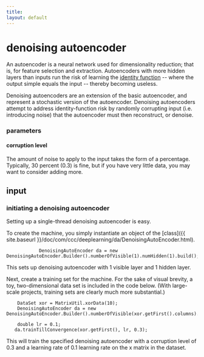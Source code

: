 ```yaml
---
title: 
layout: default
---
```



# denoising autoencoder

An autoencoder is a neural network used for dimensionality reduction; that is, for feature selection and extraction. Autoencoders with more hidden layers than inputs run the risk of learning the [identity function](https://en.wikipedia.org/wiki/Identity_function) -- where the output simple equals the input -- thereby becoming useless. 

Denoising autoencoders are an extension of the basic autoencoder, and represent a stochastic version of the autoencoder. Denoising autoencoders attempt to address identity-function risk by randomly corrupting input (i.e. introducing noise) that the autoencoder must then reconstruct, or denoise. 

### parameters

#### corruption level 

The amount of noise to apply to the input takes the form of a percentage. Typically, 30 percent (0.3) is fine, but if you have very little data, you may want to consider adding more.

## input

### initiating a denoising autoencoder

Setting up a single-thread denoising autoencoder is easy. 

To create the machine, you simply instantiate an object of the [class]({{ site.baseurl }}/doc/com/ccc/deeplearning/da/DenoisingAutoEncoder.html).



    			DenoisingAutoEncoder da = new DenoisingAutoEncoder.Builder().numberOfVisible(1).numHidden(1).build();



 This sets up denoising autoencoder with 1 visible layer and 1 hidden layer.







Next, create a training set for the machine. For the sake of visual brevity, a toy, two-dimensional data set is included in the code below. (With large-scale projects, training sets are clearly much more substantial.)

		DataSet xor = MatrixUtil.xorData(10);
		DenoisingAutoEncoder da = new DenoisingAutoEncoder.Builder().numberOfVisible(xor.getFirst().columns).numHidden(2).build();
        
        double lr = 0.1;
	   da.trainTillConvergence(xor.getFirst(), lr, 0.3); 

This will train the specified denoising autoencoder with a corruption level of 0.3 and a learning rate of 0.1 learning rate on the x matrix in the dataset.


